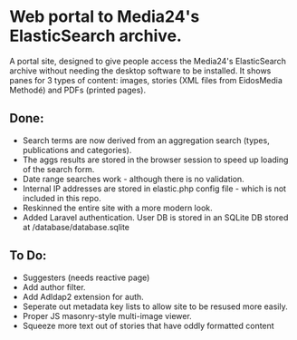 # Web portal to Media24's ElasticSearch archive.

A portal site, designed to give people access the Media24's ElasticSearch archive without needing the desktop software to be installed. It shows panes for 3 types of content: images, stories (XML files from EidosMedia Methodé) and PDFs (printed pages).

## Done:
* Search terms are now derived from an aggregation search (types, publications and categories).
* The aggs results are stored in the browser session to speed up loading of the search form.
* Date range searches work - although there is no validation.
* Internal IP addresses are stored in elastic.php config file - which is not included in this repo.
* Reskinned the entire site with a more modern look.
* Added Laravel authentication. User DB is stored in an SQLite DB stored at /database/database.sqlite


## To Do:

* Suggesters (needs reactive page)
* Add author filter.
* Add Adldap2 extension for auth.
* Seperate out metadata key lists to allow site to be resused more easily.
* Proper JS masonry-style multi-image viewer.
* Squeeze more text out of stories that have oddly formatted content

